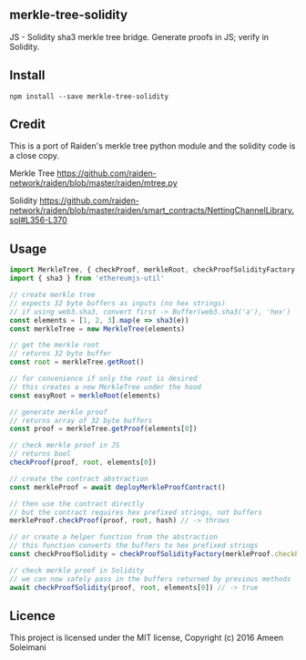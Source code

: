 ## merkle-tree-solidity

JS - Solidity sha3 merkle tree bridge. Generate proofs in JS; verify in Solidity.

## Install

```
npm install --save merkle-tree-solidity
```

## Credit

This is a port of Raiden's merkle tree python module and the solidity code is
a close copy.

Merkle Tree
https://github.com/raiden-network/raiden/blob/master/raiden/mtree.py

Solidity
https://github.com/raiden-network/raiden/blob/master/raiden/smart_contracts/NettingChannelLibrary.sol#L356-L370

## Usage

```js
import MerkleTree, { checkProof, merkleRoot, checkProofSolidityFactory } from 'merkle-tree-solidity'
import { sha3 } from 'ethereumjs-util'

// create merkle tree
// expects 32 byte buffers as inputs (no hex strings)
// if using web3.sha3, convert first -> Buffer(web3.sha3('a'), 'hex')
const elements = [1, 2, 3].map(e => sha3(e))
const merkleTree = new MerkleTree(elements)

// get the merkle root
// returns 32 byte buffer
const root = merkleTree.getRoot()

// for convenience if only the root is desired
// this creates a new MerkleTree under the hood
const easyRoot = merkleRoot(elements)

// generate merkle proof
// returns array of 32 byte buffers
const proof = merkleTree.getProof(elements[0])

// check merkle proof in JS
// returns bool
checkProof(proof, root, elements[0])

// create the contract abstraction
const merkleProof = await deployMerkleProofContract()

// then use the contract directly
// but the contract requires hex prefixed strings, not buffers
merkleProof.checkProof(proof, root, hash) // -> throws

// or create a helper function from the abstraction
// this function converts the buffers to hex prefixed strings
const checkProofSolidity = checkProofSolidityFactory(merkleProof.checkProof)

// check merkle proof in Solidity
// we can now safely pass in the buffers returned by previous methods
await checkProofSolidity(proof, root, elements[0]) // -> true

```

## Licence

This project is licensed under the MIT license, Copyright (c) 2016 Ameen Soleimani
